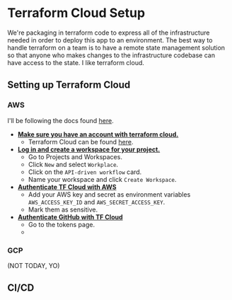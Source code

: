 # Terraform Cloud Setup

We're packaging in terraform code to express all of the infrastructure needed in order to deploy this app to an environment. The best way to handle terraform on a team is to have a remote state management solution so that anyone who makes changes to the infrastructure codebase can have access to the state. I like terraform cloud. 

## Setting up Terraform Cloud

### AWS
I'll be following the docs found [here](https://developer.hashicorp.com/terraform/tutorials/automation/github-actions).

- <ins>**Make sure you have an account with terraform cloud.**</ins>    
    - Terraform Cloud can be found [here](https://app.terraform.io/).
- <ins>**Log in and create a workspace for your project.**</ins> 
    - Go to Projects and Workspaces. 
    - Click `New` and select `Workplace`.
    - Click on the `API-driven workflow` card.
    - Name your workspace and click `Create Workspace`.
- <ins>**Authenticate TF Cloud with AWS**</ins>
    - Add your AWS key and secret as environment variables `AWS_ACCESS_KEY_ID` and `AWS_SECRET_ACCESS_KEY`.
    - Mark them as sensitive.
- <ins>**Authenticate GitHub with TF Cloud**</ins>
    - Go to the tokens page.
    - 

### GCP
(NOT TODAY, YO)

## CI/CD

